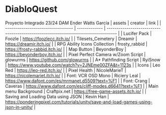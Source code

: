 # DiabloQuest
Proyecto Integrado 23/24 DAM
Ender Watts García
| assets                             | creator       | link                                                                                |
| ---------------------------------- | ------------- | ----------------------------------------------------------------------------------- |
| Lucifer Pack                       | Foozle        | https://foozlecc.itch.io/                                                           |
| Tilesets_Cemetery                  | Dreamir       | https://dreamir.itch.io/                                                            |
| RPG Ability Icons Collection       | frosty_rabbid | https://frosty-rabbid.itch.io/                                                      |
| Map Button                         | BeyonderBoy   | https://beyonderboy.itch.io/                                                        |
| Pixel Perfect Camera w/Zoom Script | glowurms      | https://github.com/glowurms                                                         |
| A* Pathfinding Script              | RyiSnow       | https://www.youtube.com/watch?v=2JNEme00ZFA&t=1123s                                 |
| Icons                              | Leo Red       | https://leo-red.itch.io/                                                            |
| Pixel Health                       | NicoleMarieT  | https://nicolemariet.itch.io/                                                       |
| Font: VCR OSD Mono                 | Riciery Leal  | https://www.dafont.com/es/mrmanet.d5509?text=%F1                                    |
| Font: Crang                        | Caveras       | https://www.dafont.com/es/cliff-modes.d6641?text=%F1                                |
| Main menu Background               | Craftpix.net  | https://free-game-assets.itch.io/                                                   |
| Saving and Loading Data using JSON | Kevin Han     | https://ponderingpixel.com/tutorials/unity/save-and-load-games-using-json-in-unity/ |
